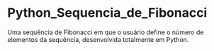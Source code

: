 # Python_Sequencia_de_Fibonacci
Uma sequência de Fibonacci em que o usuário define o número de elementos da sequência, desenvolvida totalmente em Python.

